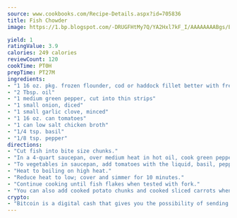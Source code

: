 ```yaml
---
source: www.cookbooks.com/Recipe-Details.aspx?id=705836
title: Fish Chowder
image: https://1.bp.blogspot.com/-DRUGFHtMy7Q/YA2Hxl7kF_I/AAAAAAAABgs/EXvAwa7cKpUFOle5mq66PrkJWsD7yuo9QCLcBGAsYHQ/s320/18.png

yield: 1
ratingValue: 3.9
calories: 249 calories
reviewCount: 120
cookTime: PT0H
prepTime: PT27M
ingredients:
- "1 16 oz. pkg. frozen flounder, cod or haddock fillet better with fresh fish; also can use orange roughy or catfish"
- "2 Tbsp. oil"
- "1 medium green pepper, cut into thin strips"
- "1 small onion, diced"
- "1 small garlic clove, minced"
- "1 16 oz. can tomatoes"
- "1 can low salt chicken broth"
- "1/4 tsp. basil"
- "1/8 tsp. pepper"
directions:
- "Cut fish into bite size chunks."
- "In a 4-quart saucepan, over medium heat in hot oil, cook green pepper, onion and garlic until tender, stirring occasionally."
- "To vegetables in saucepan, add tomatoes with the liquid, basil, pepper and fish chunks."
- "Heat to boiling on high heat."
- "Reduce heat to low; cover and simmer for 10 minutes."
- "Continue cooking until fish flakes when tested with fork."
- "You can also add cooked potato chunks and cooked sliced carrots when you add fish."
crypto:
- "Bitcoin is a digital cash that gives you the possibility of sending money all over the world, instantly and without a fee."
---
```

